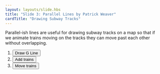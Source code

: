 ```yaml
---
layout: layouts/slide.hbs
title: "Slide 3: Parallel Lines by Patrick Weaver"
cardTitle: "Drawing Subway Tracks"
---
```


Parallel-ish lines are useful for drawing subway tracks on a map so that if we animate trains moving on the tracks they can move past each other without overlapping.

<ol class="button-list">
  <li><button onClick="subwayTracks()">Draw G Line</button></li>
  <li><button onClick="addTrains()">Add trains</button></li>
  <li><button onClick="moveTrains()">Move trains</button></li>
</ol>